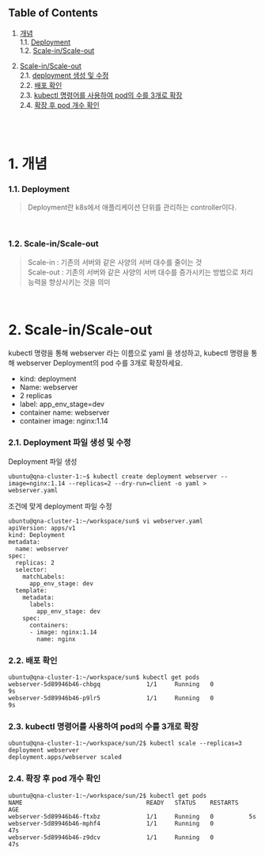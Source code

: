 ## Table of Contents

1. [개념](#1)<br>
  1.1. [Deployment](#1.1)<br>
  1.2. [Scale-in/Scale-out](#1.2)<br>

2. [Scale-in/Scale-out](#2)<br>
  2.1. [deployment 생성 및 수정](#2.1)<br>
  2.2. [배포 확인](#2.2)<br>
  2.3. [kubectl 명령어를 사용하여 pod의 수를 3개로 확장](#2.3)<br>
  2.4. [확장 후 pod 개수 확인](#2.4)<br>

<br>
<br>


# <div id='1'> 1. 개념

### <div id='1.1'> 1.1. Deployment

> Deployment란 k8s에서 애플리케이션 단위를 관리하는 controller이다.
<br>

### <div id='1.2'> 1.2. Scale-in/Scale-out

> Scale-in : 기존의 서버와 같은 사양의 서버 대수를 줄이는 것 <br>
> Scale-out : 기존의 서버와 같은 사양의 서버 대수를 증가시키는 방법으로 처리 능력을 향상시키는 것을 의미

<br>

# <div id='2'> 2. Scale-in/Scale-out <br>

 kubectl 명령을 통해 webserver 라는 이름으로 yaml 을 생성하고, kubectl 명령을 통해 webserver Deployment의 pod 수를 3개로 확장하세요.

- kind: deployment <br>
- Name: webserver <br>
- 2 replicas <br>
- label: app_env_stage=dev <br>
- container name: webserver <br>
- container image: nginx:1.14 <br>

### <div id='2.1'> 2.1. Deployment 파일 생성 및 수정 <br>

Deployment 파일 생성

```
ubuntu@qna-cluster-1:~$ kubectl create deployment webserver --image=nginx:1.14 --replicas=2 --dry-run=client -o yaml > webserver.yaml
```

 조건에 맞게 deployment 파일 수정
```
ubuntu@qna-cluster-1:~/workspace/sun$ vi webserver.yaml 
apiVersion: apps/v1
kind: Deployment
metadata:
  name: webserver
spec:
  replicas: 2
  selector:
    matchLabels:
      app_env_stage: dev
  template:
    metadata:
      labels:
        app_env_stage: dev
    spec:
      containers:
      - image: nginx:1.14
        name: nginx
```

### <div id='2.2'> 2.2. 배포 확인 <br>
```
ubuntu@qna-cluster-1:~/workspace/sun$ kubectl get pods
webserver-5d89946b46-chbgq             1/1     Running   0              9s
webserver-5d89946b46-p9lr5             1/1     Running   0              9s
```

### <div id='2.3'> 2.3. kubectl 명령어를 사용하여 pod의 수를 3개로 확장 <br>
```
ubuntu@qna-cluster-1:~/workspace/sun/2$ kubectl scale --replicas=3 deployment webserver
deployment.apps/webserver scaled
```

### <div id='2.4'> 2.4. 확장 후 pod 개수 확인 <br>
```
ubuntu@qna-cluster-1:~/workspace/sun/2$ kubectl get pods
NAME                                   READY   STATUS    RESTARTS   AGE
webserver-5d89946b46-ftxbz             1/1     Running   0          5s
webserver-5d89946b46-mphf4             1/1     Running   0          47s
webserver-5d89946b46-z9dcv             1/1     Running   0          47s
```
